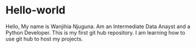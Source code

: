 # Hello-world
Hello, 
My name is Wanjihia Njuguna. Am an Intermediate Data Anayst and a Python Developer. 
This is my first git hub repository. I am learning how to use git hub to host my projects.
